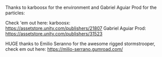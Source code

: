 Thanks to karboosx for the environment and Gabriel Aguiar Prod for the particles:

Check 'em out here:
karboosx: https://assetstore.unity.com/publishers/21807
Gabriel Aguiar Prod: https://assetstore.unity.com/publishers/31523

HUGE thanks to Emilio Seranno for the awesome rigged stormstrooper, check em out here:
https://milio-serrano.gumroad.com/
